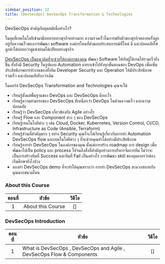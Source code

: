 ```yaml
---
sidebar_position: 22
title: (DevSecOps) DevSecOps Transformation & Technologies
---
```


DevSecOps สำคัญกับยุคสมัยนี้อย่างไร?

ในยุคที่เทคโนโลยีเข้ามามีบทบาททางธุรกิจอย่างมาก ความรวดเร็วในการขยับตัวของธุรกิจหลายครั้งผูกอยู่กับความเร็วของการพัฒนา software องค์กรไหนที่ส่งมอบประสบการณ์ที่ใหม่ ดี และปลอดภัยให้ลูกค้าได้บ่อยกว่าคู่แข่งย่อมได้เปรียบทางธุรกิจ

[DevSecOps เป็นแนวคิดที่จะช่วยให้องค์กรของคุณ](https://blog.skooldio.com/what-is-devsecops/) พัฒนา Software ให้กับผู้ใช้งานได้รวดเร็วยิ่งขึ้น ทั้งยังมี Security ในรูปแบบ Automation แทรกเข้าไปยังทุกขั้นตอนของ DevOps เพื่อเพิ่มประสิทธิภาพการทำงานของทั้งทีม Developer Security และ Operation ให้มีประสิทธิภาพ รวดเร็ว และปลอดภัยยิ่งกว่าเดิม

ในคอร์ส DevSecOps Transformation and Technologies คุณจะได้

- เรียนรู้ตั้งแต่พื้นฐานของ DevOps และ DevSecOps คืออะไร
- เรียนรู้ความสามารถของ DevSecOps ที่เหนือกว่า DevOps ในด้านความเร็ว และความปลอดภัย
- เรียนรู้ว่า DevSecOps เกี่ยวข้องกับ Agile อย่างไร
- เรียนรู้ Flow และ Component ต่าง ๆ ของ DevSecOps
- เรียนรู้เทคโนโลยีต่าง ๆ เช่น Cloud, Docker, Kubernetes, Version Control, CI/CD, Infrastructure as Code (Ansible, Terraform)
- เรียนรู้ส่วนที่สำคัญมาก ๆ อย่าง Security คุณก็จะได้เรียนรู้เกี่ยวกับการทำ Automation DevSecOps flow และเทคโนโลยีต่าง ๆ ที่จะช่วยคุณทำได้อย่างมีประสิทธิภาพ
- เรียนรู้การทำ DevSecOps ในองค์กรของคุณ ตั้งแต่การสร้าง roadmap การ design เพื่อพัฒนาไปเป็น policy และ process ไปจนถึงสิ่งที่สำคัญอย่างการบริหารจัดการทีม ไม่ว่าจะเป็นการสร้างทีมที่ Success และทีมที่ Fail เป็นอย่างไร การพัฒนา skill ของบุคลากรว่าต้องเริ่มศึกษายังไงบ้าง
- ลองทำ DevSecOps demo ที่จะทำให้คุณทราบว่า การทำ DevSecOps สะดวกสบายกับคุณมากขนาดไหน

### About this Course

| ตอนที่  | หัวข้อ                               | วีดีโอ                           |
|:---:  |------------------------------------ |:-----------------------------: |
| 1     | About this Course | [] |

### DevSecOps Introduction

| ตอนที่  | หัวข้อ                               | วีดีโอ                           |
|:---:  |------------------------------------ |:-----------------------------: |
| 1     | What is DevSecOps , DevSecOps and Agile , DevSecOps Flow & Components| [] |

